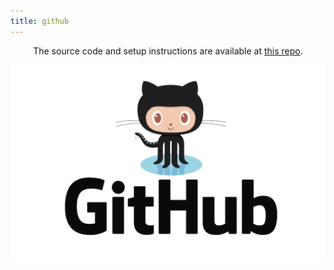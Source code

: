 ```yaml
---
title: github
---
```

<center>
<p>
The source code and setup instructions are available at <a href="https://github.com/christopher-aldred/astro-decap-cms-site">this repo</a>.
</p>
</center>

![Github logo and text](../images/6448fad61a47c2a809974034_github_logo_png20-2.png)
